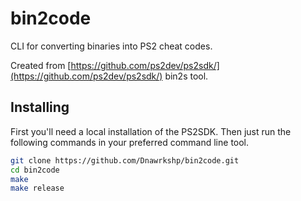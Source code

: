 # bin2code

CLI for converting binaries into PS2 cheat codes.

Created from [https://github.com/ps2dev/ps2sdk/](https://github.com/ps2dev/ps2sdk/) bin2s tool.

## Installing

First you'll need a local installation of the PS2SDK. Then just run the following commands in your preferred command line tool.

```sh
git clone https://github.com/Dnawrkshp/bin2code.git
cd bin2code
make
make release
```
